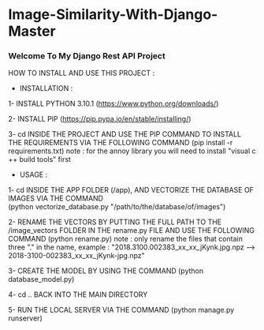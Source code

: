 # Image-Similarity-With-Django-Master
### Welcome To My Django Rest API Project

HOW TO INSTALL AND USE THIS PROJECT :


- INSTALLATION :


1- INSTALL PYTHON 3.10.1  (https://www.python.org/downloads/)

2- INSTALL PIP (https://pip.pypa.io/en/stable/installing/)

3- cd INSIDE THE PROJECT AND USE THE PIP COMMAND TO INSTALL THE REQUIREMENTS VIA THE FOLLOWING COMMAND (pip install -r requirements.txt)
   note : for the annoy library you will need to install "visual c ++ build tools" first


- USAGE : 


1- cd INSIDE THE APP FOLDER (/app), AND VECTORIZE THE DATABASE OF IMAGES VIA THE COMMAND  
(python vectorize_database.py "/path/to/the/database/of/images")

2- RENAME THE VECTORS BY PUTTING THE FULL PATH TO THE /image_vectors FOLDER IN THE rename.py FILE AND USE THE FOLLOWING COMMAND 
(python rename.py) 
note : only rename the files that contain three "." in the name, example : "2018.3100.002383_xx_xx_jKynk.jpg.npz --> 2018-3100-002383_xx_xx_jKynk-jpg.npz" 

3- CREATE THE MODEL BY USING THE COMMAND (python database_model.py)

4- cd .. BACK INTO THE MAIN DIRECTORY

5- RUN THE LOCAL SERVER VIA THE COMMAND (python manage.py runserver)

